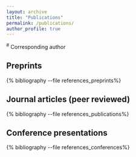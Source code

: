 ```yaml
---
layout: archive
title: "Publications"
permalink: /publications/
author_profile: true
---
```


<!-- <sup>*</sup> Equal authorship statement
<br> -->
<sup>#</sup> Corresponding author

## Preprints

{% bibliography --file references_preprints%}

## Journal articles (peer reviewed)

{% bibliography --file references_publications%}

## Conference presentations

{% bibliography --file references_conferences%}
